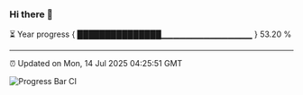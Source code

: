 ### Hi there 👋

⏳ Year progress { ███████████████▁▁▁▁▁▁▁▁▁▁▁▁▁▁▁ } 53.20 %

---

⏰ Updated on Mon, 14 Jul 2025 04:25:51 GMT

![Progress Bar CI](https://github.com/IshwaranRudhara/GIT-ACTION/workflows/Progress%20Bar%20CI/badge.svg)
